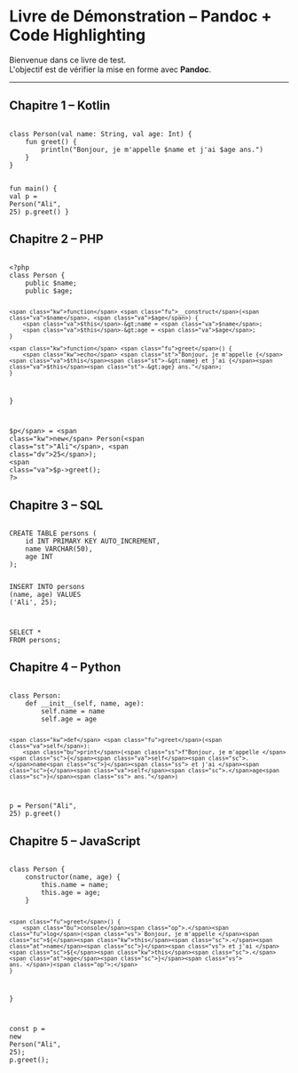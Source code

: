 <!DOCTYPE html>
<html lang="en">
<head>
    <meta charset="UTF-8">
    <meta name="viewport" content="width=device-width, initial-scale=1.0">
    <title>Apprendre Kotlin - Programming Book</title>
    <link rel="stylesheet" href="style.css">
</head>
<body>

<h1>Livre de Démonstration – Pandoc + Code Highlighting</h1>

<p>Bienvenue dans ce livre de test.<br>
L'objectif est de vérifier la mise en forme avec <strong>Pandoc</strong>.</p>

<hr>

<h2>Chapitre 1 – Kotlin</h2>

<div class="sourceCode" id="cb1"><pre class="sourceCode kotlin"><code class="sourceCode kotlin">
<span class="kw">class</span> <span class="dt">Person</span>(<span class="kw">val</span> name: <span class="dt">String</span>, <span class="kw">val</span> age: <span class="dt">Int</span>) {
    <span class="kw">fun</span> <span class="fu">greet</span>() {
        <span class="fu">println</span>(<span class="st">"Bonjour, je m'appelle </span><span class="sc">$name</span><span class="st"> et j'ai </span><span class="sc">$age</span><span class="st"> ans."</span>)
    }
}

<span class="kw">fun</span> <span class="fu">main</span>() {
    <span class="kw">val</span> p = <span class="fu">Person</span>(<span class="st">"Ali"</span>, <span class="dv">25</span>)
    p.<span class="fu">greet</span>()
}
</code></pre></div>

<h2>Chapitre 2 – PHP</h2>

<div class="sourceCode" id="cb2"><pre class="sourceCode php"><code class="sourceCode php">
<span class="kw">&lt;?php</span>
<span class="kw">class</span> Person {
    <span class="kw">public</span> <span class="va">$name</span>;
    <span class="kw">public</span> <span class="va">$age</span>;

    <span class="kw">function</span> <span class="fu">__construct</span>(<span class="va">$name</span>, <span class="va">$age</span>) {
        <span class="va">$this</span>-&gt;name = <span class="va">$name</span>;
        <span class="va">$this</span>-&gt;age = <span class="va">$age</span>;
    }

    <span class="kw">function</span> <span class="fu">greet</span>() {
        <span class="kw">echo</span> <span class="st">"Bonjour, je m'appelle {</span><span class="va">$this</span><span class="st">-&gt;name} et j'ai {</span><span class="va">$this</span><span class="st">-&gt;age} ans."</span>;
    }
}

<span class="va">$p</span> = <span class="kw">new</span> Person(<span class="st">"Ali"</span>, <span class="dv">25</span>);
<span class="va">$p</span>-&gt;<span class="fu">greet</span>();
<span class="kw">?&gt;</span>
</code></pre></div>

<h2>Chapitre 3 – SQL</h2>

<div class="sourceCode" id="cb3"><pre class="sourceCode sql"><code class="sourceCode sql">
<span class="kw">CREATE</span> <span class="kw">TABLE</span> persons (
    id <span class="dt">INT</span> <span class="kw">PRIMARY</span> <span class="kw">KEY</span> <span class="kw">AUTO_INCREMENT</span>,
    name <span class="dt">VARCHAR</span>(<span class="dv">50</span>),
    age <span class="dt">INT</span>
);

<span class="kw">INSERT</span> <span class="kw">INTO</span> persons (name, age) <span class="kw">VALUES</span> (<span class="st">'Ali'</span>, <span class="dv">25</span>);

<span class="kw">SELECT</span> <span class="op">*</span> <span class="kw">FROM</span> persons;
</code></pre></div>

<h2>Chapitre 4 – Python</h2>

<div class="sourceCode" id="cb4"><pre class="sourceCode python"><code class="sourceCode python">
<span class="kw">class</span> Person:
    <span class="kw">def</span> <span class="fu">__init__</span>(<span class="va">self</span>, name, age):
        <span class="va">self</span>.name <span class="op">=</span> name
        <span class="va">self</span>.age <span class="op">=</span> age

    <span class="kw">def</span> <span class="fu">greet</span>(<span class="va">self</span>):
        <span class="bu">print</span>(<span class="ss">f"Bonjour, je m'appelle </span><span class="sc">{</span><span class="va">self</span><span class="sc">.</span>name<span class="sc">}</span><span class="ss"> et j'ai </span><span class="sc">{</span><span class="va">self</span><span class="sc">.</span>age<span class="sc">}</span><span class="ss"> ans."</span>)

p <span class="op">=</span> Person(<span class="st">"Ali"</span>, <span class="dv">25</span>)
p.greet()
</code></pre></div>

<h2>Chapitre 5 – JavaScript</h2>

<div class="sourceCode" id="cb5"><pre class="sourceCode javascript"><code class="sourceCode javascript">
<span class="kw">class</span> Person {
    <span class="fu">constructor</span>(name<span class="op">,</span> age) {
        <span class="kw">this</span><span class="op">.</span><span class="at">name</span> <span class="op">=</span> name<span class="op">;</span>
        <span class="kw">this</span><span class="op">.</span><span class="at">age</span> <span class="op">=</span> age<span class="op">;</span>
    }

    <span class="fu">greet</span>() {
        <span class="bu">console</span><span class="op">.</span><span class="fu">log</span>(<span class="vs">`Bonjour, je m'appelle </span><span class="sc">${</span><span class="kw">this</span><span class="sc">.</span><span class="at">name</span><span class="sc">}</span><span class="vs"> et j'ai </span><span class="sc">${</span><span class="kw">this</span><span class="sc">.</span><span class="at">age</span><span class="sc">}</span><span class="vs"> ans.`</span>)<span class="op">;</span>
    }
}

<span class="kw">const</span> p <span class="op">=</span> <span class="kw">new</span> Person(<span class="st">"Ali"</span><span class="op">,</span> <span class="dv">25</span>)<span class="op">;</span>
p<span class="op">.</span><span class="fu">greet</span>()<span class="op">;</span>
</code></pre></div>

</body>
</html>